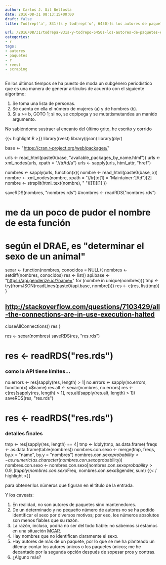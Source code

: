 ```yaml
---
author: Carlos J. Gil Bellosta
date: 2016-08-31 08:13:15+00:00
draft: false
title: Tod[rep('a', 831)]s y tod[rep('o', 6450)]s los autores de paquetes de R

url: /2016/08/31/todrepa-831s-y-todrepo-6450s-los-autores-de-paquetes-de-r/
categories:
- r
tags:
- autores
- paquetes
- r
- rvest
- scraping
---
```


En los últimos tiempos se ha puesto de moda un subgénero periodístico que es una manera de generar artículos de acuerdo con el siguiente algoritmo:

  1. Se toma una lista de personas.
  2. Se cuenta en ella el número de mujeres (a) y de hombres (b).
  3. Si a >= b, GOTO 1; si no, se copipega y se mutatismutandea un manido argumento.

No sabiéndome sustraer al encanto del último grito, he escrito y corrido

{{< highlight R >}}
library(rvest)
library(rjson)
library(plyr)

base <- "https://cran.r-project.org/web/packages/"

urls <- read_html(paste0(base, "available_packages_by_name.html"))
urls <- xml_nodes(urls, xpath = "//tr/td/a")
urls <- sapply(urls, html_attr, "href")

nombres <- sapply(urls, function(x){
  nombre <- read_html(paste0(base, x))
  nombre <- xml_nodes(nombre,
    xpath = "//tr[td[1] = 'Maintainer:']/td")[2]
  nombre <- strsplit(html_text(nombre), " ")[[1]][1]
})

saveRDS(nombres, "nombres.rds")
#nombres <- readRDS("nombres.rds")

# me da un poco de pudor el nombre de esta función
# según el DRAE, es "determinar el sexo de un animal"
sexar <- function(nombres, conocidos = NULL){
  nombres <- setdiff(nombres, conocidos)
  res <- list()
  api.base <- "https://api.genderize.io/?name="
  for (nombre in unique(nombres)){
    tmp <- try(fromJSON(readLines(paste0(api.base, nombre))))
    res <- c(res, list(tmp))
  }
  ## http://stackoverflow.com/questions/7103429/all-the-connections-are-in-use-execution-halted
  closeAllConnections()
  res
}

res <- sexar(nombres)
saveRDS(res, "res.rds")
# res <- readRDS("res.rds")

### como la API tiene límites...
no.errors <- res[sapply(res, length) > 1]
no.errors <- sapply(no.errors, function(x) x$name)
res.alt <- sexar(nombres, no.errors)
res <- c(res[sapply(res, length) > 1],
  res.alt[sapply(res.alt, length) > 1])
saveRDS(res, "res.rds")
# res <- readRDS("res.rds")

### detalles finales
tmp <- res[sapply(res, length) == 4]
tmp <- ldply(tmp, as.data.frame)
freqs <- as.data.frame(table(nombres))
nombres.con.sexo <- merge(tmp, freqs, by.x = "name", by.y = "nombres")
nombres.con.sexo$probability <- as.numeric(as.character(nombres.con.sexo$probability))
nombres.con.sexo <- nombres.con.sexo[nombres.con.sexo$probability > 0.9,]
tapply(nombres.con.sexo$Freq, nombres.con.sexo$gender, sum)
{{< / highlight >}}

para obtener los números que figuran en el título de la entrada.

Y los caveats:

1. En realidad, no son autores de paquetes sino mantenedores.
2. De un determinado y no pequeño número de autores no se ha podido identificar el sexo por diversos motivos; por eso, los números absolutos son menos fiables que su razón.
3. La razón, incluso, podría no ser del todo fiable: no sabemos si estamos en una situación [MCAR](https://www.datanalytics.com/2012/06/28/valores-perdidos-mcar-mar-y-mnar/).
4. Hay nombres que no identifican claramente el sexo.
5. Hay autores de más de un paquete, por lo que se me ha planteado un dilema: contar los autores únicos o los paquetes únicos; me he decantado por la segunda opción después de sopesar pros y contras.
6. ¿Alguno más?